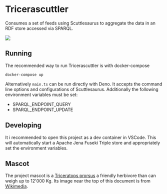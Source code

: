 # Tricerascuttler

Consumes a set of feeds using Scuttlesaurus to aggregate the data in an RDF
store accessed via SPARQL.

![](https://upload.wikimedia.org/wikipedia/commons/thumb/e/ec/LA-Triceratops_mount-2.jpg/1280px-LA-Triceratops_mount-2.jpg) 

## Running

The recommended way to run Tricerascuttler is with docker-compose

    docker-compose up

Alternatively `main.ts` can be run directly with Deno. It accepts the command
line options and configurations of Scuttlesaurus. Additionally the following
environment variables must be set:

- SPARQL_ENDPOINT_QUERY
- SPARQL_ENDPOINT_UPDATE

## Developing

It i recommended to open this project as a dev container in VSCode. This will
automatically start a Apache Jena Fuseki Triple store and appropriately set the
environment variables.

## Mascot

The project mascot is a [Triceratops prorsus](https://synospecies.plazi.org/#Triceratops+prorsus) a friendly herbivore than can weigh up to 12'000 Kg. Its image near the top of this document is from [Wikimedia](https://commons.wikimedia.org/wiki/File:LA-Triceratops_mount-1.jpg).

